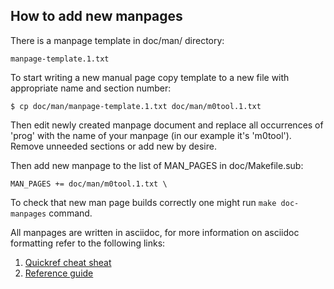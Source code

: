 How to add new manpages
-----------------------

There is a manpage template in doc/man/ directory:

    manpage-template.1.txt

To start writing a new manual page copy template to a new file with
appropriate name and section number:

    $ cp doc/man/manpage-template.1.txt doc/man/m0tool.1.txt

Then edit newly created manpage document and replace all occurrences of
'prog' with the name of your manpage (in our example it's 'm0tool').
Remove unneeded sections or add new by desire.

Then add new manpage to the list of MAN_PAGES in doc/Makefile.sub:

    MAN_PAGES += doc/man/m0tool.1.txt \

To check that new man page builds correctly one might run
`make doc-manpages` command.

All manpages are written in asciidoc, for more information on asciidoc
formatting refer to the following links:

1. [Quickref cheat sheat](http://powerman.name/doc/asciidoc)
2. [Reference guide](http://www.methods.co.nz/asciidoc/userguide.html)
